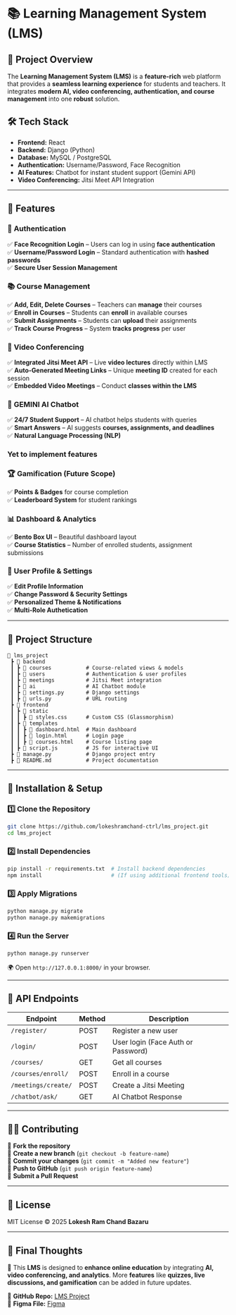 # **📚 Learning Management System (LMS)**  

## 🚀 **Project Overview**  
The **Learning Management System (LMS)** is a **feature-rich** web platform that provides a **seamless learning experience** for students and teachers. It integrates **modern AI, video conferencing, authentication, and course management** into one **robust** solution.

## 🛠 **Tech Stack**
- **Frontend:** React  
- **Backend:** Django (Python)  
- **Database:** MySQL / PostgreSQL  
- **Authentication:** Username/Password, Face Recognition  
- **AI Features:** Chatbot for instant student support  (Gemini API)
- **Video Conferencing:** Jitsi Meet API Integration  

---

## **🌟 Features**
### 🔐 **Authentication**
✅ **Face Recognition Login** – Users can log in using **face authentication**  
✅ **Username/Password Login** – Standard authentication with **hashed passwords**  
✅ **Secure User Session Management**  

### 📚 **Course Management**
✅ **Add, Edit, Delete Courses** – Teachers can **manage** their courses  
✅ **Enroll in Courses** – Students can **enroll** in available courses  
✅ **Submit Assignments** – Students can **upload** their assignments  
✅ **Track Course Progress** – System **tracks progress** per user  

### 🎦 **Video Conferencing**
✅ **Integrated Jitsi Meet API** – Live **video lectures** directly within LMS  
✅ **Auto-Generated Meeting Links** – Unique **meeting ID** created for each session  
✅ **Embedded Video Meetings** – Conduct **classes within the LMS**  

### 🤖 **GEMINI AI Chatbot**
✅ **24/7 Student Support** – AI chatbot helps students with queries  
✅ **Smart Answers** – AI suggests **courses, assignments, and deadlines**  
✅ **Natural Language Processing (NLP)**  

### Yet to implement features 
### 🏆 **Gamification (Future Scope)**
✅ **Points & Badges** for course completion  
✅ **Leaderboard System** for student rankings 

### 📊 **Dashboard & Analytics**
✅ **Bento Box UI** – Beautiful dashboard layout  
✅ **Course Statistics** – Number of enrolled students, assignment submissions   

### 🔄 **User Profile & Settings**
✅ **Edit Profile Information**  
✅ **Change Password & Security Settings**  
✅ **Personalized Theme & Notifications**  
✅ **Multi-Role Authetication** 


---

## **📂 Project Structure**
```
📂 lms_project
 ┣ 📂 backend
 ┃ ┣ 📂 courses           # Course-related views & models
 ┃ ┣ 📂 users             # Authentication & user profiles
 ┃ ┣ 📂 meetings          # Jitsi Meet integration
 ┃ ┣ 📂 ai                # AI Chatbot module
 ┃ ┣ 📜 settings.py       # Django settings
 ┃ ┣ 📜 urls.py           # URL routing
 ┣ 📂 frontend
 ┃ ┣ 📂 static
 ┃ ┃ ┣ 📜 styles.css      # Custom CSS (Glassmorphism)
 ┃ ┣ 📂 templates
 ┃ ┃ ┣ 📜 dashboard.html  # Main dashboard
 ┃ ┃ ┣ 📜 login.html      # Login page
 ┃ ┃ ┣ 📜 courses.html    # Course listing page
 ┃ ┣ 📜 script.js         # JS for interactive UI
 ┣ 📜 manage.py           # Django project entry
 ┣ 📜 README.md           # Project documentation
```

---

## **📖 Installation & Setup**
### **1️⃣ Clone the Repository**
```bash
git clone https://github.com/lokeshramchand-ctrl/lms_project.git
cd lms_project
```

### **2️⃣ Install Dependencies**
```bash
pip install -r requirements.txt  # Install backend dependencies
npm install                      # (If using additional frontend tools)
```

### **3️⃣ Apply Migrations**
```bash
python manage.py migrate
python manage.py makemigrations
```

### **4️⃣ Run the Server**
```bash
python manage.py runserver
```
🌍 Open `http://127.0.0.1:8000/` in your browser.

---

## **🔗 API Endpoints**
| Endpoint             | Method | Description |
|----------------------|--------|-------------|
| `/register/`        | POST   | Register a new user |
| `/login/`           | POST   | User login (Face Auth or Password) |
| `/courses/`         | GET    | Get all courses |
| `/courses/enroll/`  | POST   | Enroll in a course |
| `/meetings/create/` | POST   | Create a Jitsi Meeting |
| `/chatbot/ask/`     | GET    | AI Chatbot Response |

---

## **👨‍💻 Contributing**
🔹 **Fork the repository**  
🔹 **Create a new branch** (`git checkout -b feature-name`)  
🔹 **Commit your changes** (`git commit -m "Added new feature"`)  
🔹 **Push to GitHub** (`git push origin feature-name`)  
🔹 **Submit a Pull Request**  

---

## **📜 License**
MIT License © 2025 **Lokesh Ram Chand Bazaru**

---

## **🌟 Final Thoughts**
🎯 This **LMS** is designed to **enhance online education** by integrating **AI, video conferencing, and analytics**. More **features** like **quizzes, live discussions, and gamification** can be added in future updates.

🔗 **GitHub Repo:** [LMS Project](https://github.com/lokeshramchand-ctrl/lms_project)  
🔗 **Figma File:** [ Figma](https://www.figma.com/design/fmvt6S6SyGkg0ixPhgu3N8/LMS?m=auto&t=eiedjn2IqzdD5wgB-1)


